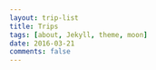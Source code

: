 ```yaml
---
layout: trip-list
title: Trips 
tags: [about, Jekyll, theme, moon]
date: 2016-03-21
comments: false
---
```

    




